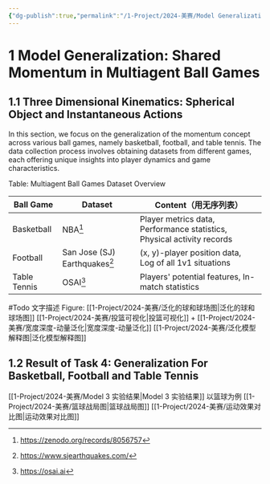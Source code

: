 ```yaml
---
{"dg-publish":true,"permalink":"/1-Project/2024-美赛/Model Generalization/"}
---
```


# 1 Model Generalization: Shared Momentum in Multiagent Ball Games
## 1.1 Three Dimensional Kinematics: Spherical Object and Instantaneous Actions
In this section, we focus on the generalization of the momentum concept across various ball games, namely basketball, football, and table tennis. The data collection process involves obtaining datasets from different games, each offering unique insights into player dynamics and game characteristics.

Table: Multiagent Ball Games Dataset Overview

| Ball Game | Dataset | Content（用无序列表） |
| ---- | ---- | ---- |
| Basketball | NBA[^2] | Player metrics data, Performance statistics, Physical activity records |
| Football | San Jose (SJ) Earthquakes[^1] | (x, y)-player position data, Log of all 1v1 situations |
| Table Tennis | OSAI[^3] | Players' potential features, In-match statistics |
[^1]: https://www.sjearthquakes.com/
[^2]: https://zenodo.org/records/8056757
[^3]: https://osai.ai

#Todo 文字描述
Figure: 
[[1-Project/2024-美赛/泛化的球和球场图\|泛化的球和球场图]]
[[1-Project/2024-美赛/投篮可视化\|投篮可视化]] + [[1-Project/2024-美赛/宽度深度-动量泛化\|宽度深度-动量泛化]]
[[1-Project/2024-美赛/泛化模型解释图\|泛化模型解释图]]
## 1.2 Result of Task 4: Generalization For Basketball, Football and Table Tennis
[[1-Project/2024-美赛/Model 3 实验结果\|Model 3 实验结果]]
以篮球为例
[[1-Project/2024-美赛/篮球战局图\|篮球战局图]]
[[1-Project/2024-美赛/运动效果对比图\|运动效果对比图]]